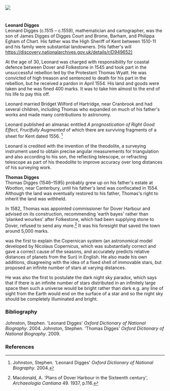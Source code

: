 <a href="https://juncture-digital.org"><img src="https://juncture-digital.org/images/ve-button.png"></a>

<param ve-config title="Leonard and Thomas Digges" author="Arnav Sharma" layout="vtl" banner="/images/banners/16c.jpg">

<param ve-entity eid="Q8034080" aliases="Wootton">
<param ve-entity eid="Q2160826" aliases="Cranbrook">
<param ve-entity eid="Q1836548" aliases="Barham">
<param ve-entity eid="Q26369368" aliases="Hartridge">
<param ve-entity eid="Q179224" aliases="Dover">
<param ve-entity eid="Q375314" aliases="Folkestone">
<param ve-entity eid="Q2470003" aliases="Chart">
<param ve-entity eid="Q105776177" aliases="Brome">
<param ve-entity eid="Q2297876" aliases="Chevening">

#

**Leonard Digges**  
Leonard Digges (c.1515 – c.1559), mathematician and cartographer, was the son of James Digges of Digges Court and Brome, Barham, and Philippa Egham of Chart. His father was the High Sheriff of Kent between 1510-11 and his family were substantial landowners. [His father's will https://discovery.nationalarchives.gov.uk/details/r/D949652]
<param ve-image url="https://upload.wikimedia.org/wikipedia/commons/d/d4/Pantometria_by_Leonard_Digges_1591.jpg" label="Pantometria by Leonard Digges 1591" attribution="Leonard Digges. Engraver unknown. Printed by Abell Jeffes, London., Public domain, via Wikimedia Commons">
<param ve-map center="Q1836548" zoom="10">


At the age of 30, Leonard was charged with responsibility for coastal defence between Dover and Folkestone in 1545 and took part in the unsuccessful rebellion led by the Protestant Thomas Wyatt. He was convicted of high treason and sentenced to death for his part in the rebellion, but he received a pardon in April 1554. His land and goods were taken and he was fined 400 marks. It was to take him almost to the end of his life to pay this off.
<param ve-image url="https://upload.wikimedia.org/wikipedia/commons/0/09/SirThomasWyatt01.jpg" label="Thomas Wyatt" attribution="Francesco Bartolozzi, Public domain, via Wikimedia Commons">
<param ve-map center="Q179224" zoom="10">

Leonard married Bridget Wilford of Hartridge, near Cranbrook and had several children, including Thomas who expanded on much of his father's works and made many contributions to astronomy.
<param ve-map center="Q26369368" zoom="10">

Leonard published an almanac entitled _A prognostication of Right Good Effect, Fructfully Augmented_ of which there are surviving fragments of a sheet for Kent dated 1556. [^ref]

Leonard is credited with the invention of the theodolite, a surveying instrument used to obtain precise angular measurements for triangulation and also according to his son, the reflecting telescope, or refracting telescope as part of his theodolite to improve accuracy over long distances of his surveying work.

<param ve-map center="Q8034080" zoom="15">

**Thomas Digges**  
Thomas Digges (1546–1595) probably grew up on his father's estate at Wootton, near Canterbury, until his father's land was confiscated in 1554. Although the land was eventually restored to his father, Thomas's right to inherit the land was withheld.
<param ve-map center="Q8034080" zoom="15">

In 1582, Thomas was appointed commissioner for Dover Harbour and advised on its construction, recommending 'earth bayes' rather than 'planked wourkes' after Folkestone, which had been supplying stone to Dover, refused to send any more.[^ref1] It was his foresight that saved the town around 5,000 marks.
<param ve-map center="Q179224" zoom="15">

was the first to explain the Copernican system (an astronomical model developed by Nicolaus Copernicus, which was substantially correct and gave a correct cause of the seasons, and accurately predicts relative distances of planets from the Sun) in English. He also made his own additions, disagreeing with the idea of a fixed shell of immovable stars, but proposed an infinite number of stars at varying distances.
<param ve-image url="https://upload.wikimedia.org/wikipedia/commons/3/3e/ThomasDiggesmap.JPG" label="Thomas Digges map" attribution="Thomas Digges (1546?-1595), Public domain, via Wikimedia Commons">

He was also the first to postulate the dark night sky paradox, which says that if there is an infinite number of stars distributed in an infinitely large space then such a universe would be bright rather than dark e.g. any line of sight from the Earth would end on the surface of a star and so the night sky should be completely illuminated and bright.

### Bibliography

Johnston, Stephen. 'Leonard Digges' _Oxford Dictionary of National Biography_. 2004.
Johnston, Stephen. 'Thomas Digges' _Oxford Dictionary of National Biography_. 2009.

### References

[^ref]: Johnston, Stephen. 'Leonard Digges' _Oxford Dictionary of National Biography_. 2004.
[^ref1]:  Macdonald, A. 'Plans of Dover Harbour in the Sixteenth century', _Archaeologia Cantiana_ 49. 1937, p.116.
[^ref]: Johnston, Stephen. 'Thomas Digges' _Oxford Dictionary of National Biography_. 2009.

